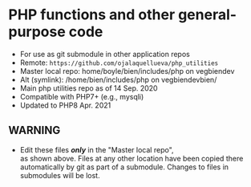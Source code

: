 # PHP functions and other general-purpose code

* For use as git submodule in other application repos
* Remote: `https://github.com/ojalaquellueva/php_utilities`
* Master local repo: home/boyle/bien/includes/php on vegbiendev
* Alt (symlink): /home/bien/includes/php on vegbiendevbien/
* Main php utilities repo as of 14 Sep. 2020
* Compatible with PHP7+ (e.g., mysqli)
* Updated to PHP8 Apr. 2021

## WARNING

* Edit these files ***only*** in the "Master local repo",   
  as shown above. Files at any other location have been 
  copied there automatically by git as part of a submodule.
  Changes to files in submodules will be lost.        

